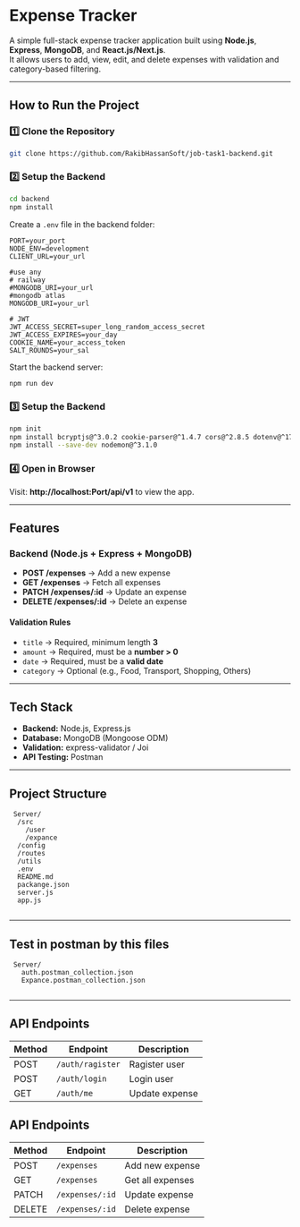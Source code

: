 # Expense Tracker 
 
A simple full-stack expense tracker application built using **Node.js**, **Express**, **MongoDB**, and **React.js/Next.js**.  
It allows users to add, view, edit, and delete expenses with validation and category-based filtering.  
 
---  
 
## How to Run the Project  
 
### 1️⃣ Clone the Repository  
```bash  
git clone https://github.com/RakibHassanSoft/job-task1-backend.git  
```  
 
### 2️⃣ Setup the Backend  
```bash  
cd backend  
npm install  
```  
Create a `.env` file in the backend folder:  
```env  
PORT=your_port
NODE_ENV=development
CLIENT_URL=your_url

#use any
# railway
#MONGODB_URI=your_url
#mongodb atlas
MONGODB_URI=your_url

# JWT
JWT_ACCESS_SECRET=super_long_random_access_secret
JWT_ACCESS_EXPIRES=your_day
COOKIE_NAME=your_access_token
SALT_ROUNDS=your_sal
```  
Start the backend server:  
```bash  
npm run dev  
```  
 
### 3️⃣ Setup the Backend  
```bash  
npm init  
npm install bcryptjs@^3.0.2 cookie-parser@^1.4.7 cors@^2.8.5 dotenv@^17.2.1 express@^5.1.0 express-rate-limit@^8.0.1 helmet@^8.1.0 http-errors@^2.0.0 joi@^18.0.0 jsonwebtoken@^9.0.2 mongoose@^8.17.1 morgan@^1.10.1 validator@^13.15.15 zod@^4.0.17
npm install --save-dev nodemon@^3.1.0
```  
 
### 4️⃣ Open in Browser  
Visit: **http://localhost:Port/api/v1** to view the app.  
 
---  
 
## Features  
 
### Backend (Node.js + Express + MongoDB)  
- **POST /expenses** → Add a new expense  
- **GET /expenses** → Fetch all expenses  
- **PATCH /expenses/:id** → Update an expense  
- **DELETE /expenses/:id** → Delete an expense  
 
#### Validation Rules  
- `title` → Required, minimum length **3**  
- `amount` → Required, must be a **number > 0**  
- `date` → Required, must be a **valid date**  
- `category` → Optional (e.g., Food, Transport, Shopping, Others)  
 
---  
 

 
## Tech Stack  
- **Backend:** Node.js, Express.js  
- **Database:** MongoDB (Mongoose ODM)  
- **Validation:** express-validator / Joi  
- **API Testing:** Postman  
 
---  
 
## Project Structure  
```  
 Server/
  /src
    /user
    /expance
  /config
  /routes
  /utils
  .env
  README.md
  packange.json
  server.js
  app.js
     
```  
 
---  
## Test in postman by this files
```  
 Server/
   auth.postman_collection.json
   Expance.postman_collection.json
     
```  
 
---  
 
## API Endpoints  
 
| Method | Endpoint         | Description        |  
|--------|------------------|-------------------|  
| POST   | `/auth/ragister` | Ragister user     |  
| POST   | `/auth/login`    | Login user        |  
| GET    | `/auth/me`       | Update expense    |  

 

## API Endpoints  
 
| Method | Endpoint        | Description       |  
|--------|----------------|-------------------|  
| POST   | `/expenses`    | Add new expense   |  
| GET    | `/expenses`    | Get all expenses  |  
| PATCH  | `/expenses/:id`| Update expense    |  
| DELETE | `/expenses/:id`| Delete expense    |  
 

